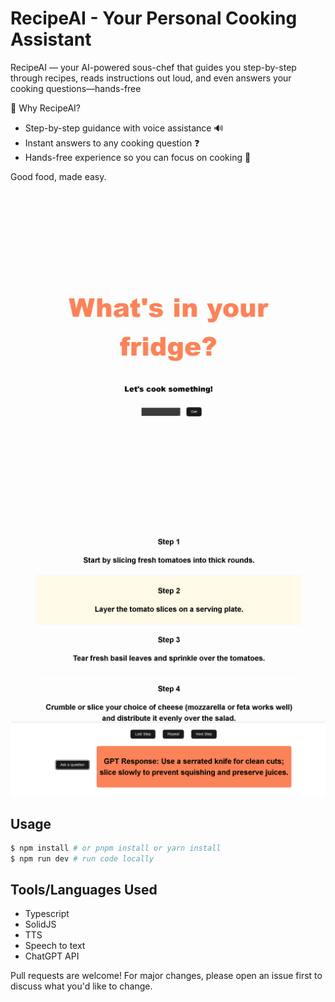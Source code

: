 # RecipeAI - Your Personal Cooking Assistant

RecipeAI — your AI-powered sous-chef that guides you step-by-step through recipes, reads instructions out loud, and even answers your cooking questions—hands-free

🚀 Why RecipeAI?

- Step-by-step guidance with voice assistance 🔊
- Instant answers to any cooking question ❓
- Hands-free experience so you can focus on cooking 🍳

Good food, made easy.

![alt text](image-1.png)
![alt text](image.png)

## Usage

```bash
$ npm install # or pnpm install or yarn install
$ npm run dev # run code locally
```

## Tools/Languages Used
- Typescript
- SolidJS
- TTS
- Speech to text
- ChatGPT API

Pull requests are welcome! For major changes, please open an issue first to discuss what you'd like to change.